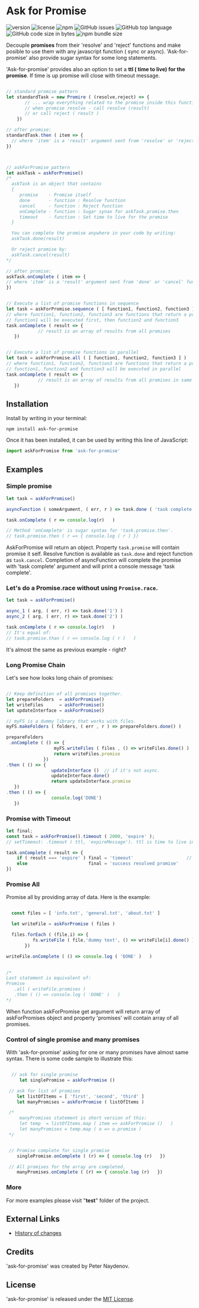 # Ask for Promise

![version](https://img.shields.io/github/package-json/v/peterNaydenov/ask-for-promise)
![license](https://img.shields.io/github/license/peterNaydenov/ask-for-promise)
![npm](https://img.shields.io/npm/dt/ask-for-promise)
![GitHub issues](https://img.shields.io/github/issues/peterNaydenov/ask-for-promise)
![GitHub top language](https://img.shields.io/github/languages/top/peterNaydenov/ask-for-promise)
![GitHub code size in bytes](https://img.shields.io/github/languages/code-size/peterNaydenov/ask-for-promise)
![npm bundle size](https://img.shields.io/bundlephobia/min/ask-for-promise)




Decouple **promises** from their 'resolve' and 'reject' functions and make posible to use them with any javascript function ( sync or async). 'Ask-for-promise' also provide sugar syntax for some long statements.

'Ask-for-promise' provides also an option to set a **ttl ( time to live) for the promise**. If time is up promise will close with timeout message.

```js

// standard promise pattern
let standardTask = new Promire ( (resolve,reject) => {
       // ... wrap everything related to the promise inside this function
       // when promise resolve - call resolve (result)
       // or call reject ( result )
    })

// after promise:
standardTask.then ( item => {
  // where 'item' is a 'result' argument sent from 'resolve' or 'reject' function. 
})



// askForPromise pattern
let askTask = askForPromise()
/* 
  askTask is an object that contains
  {
     promise    - Promise itself
     done       - function : Resolve function
     cancel     - function : Reject function
     onComplete - function : Sugar synax for askTask.promise.then
     timeout    - function : Set time to live for the promise
  }

  You can complete the promise anywhere in your code by writing:
  askTask.done(result)

  Or reject promise by:
  askTask.cancel(result)
*/

// after promise:
askTask.onComplete ( item => { 
// where 'item' is a 'result' argument sent from 'done' or 'cancel' function. 
})


// Execute a list of promise functions in sequence
let task = askForPromise.sequence ( [ function1, function2, function3 ] )
// where function1, function2, function3 are functions that return a promise
// function1 will be executed first, then function2 and function3
task.onComplete ( result => {
            // result is an array of results from all promises
   })


// Execute a list of promise functions in parallel
let task = askForPromise.all ( [ function1, function2, function3 ] )
// where function1, function2, function3 are functions that return a promise
// function1, function2 and function3 will be executed in parallel
task.onComplete ( result => {
            // result is an array of results from all promises in same order as they are in the array
   })
```




## Installation

Install by writing in your terminal:

```
npm install ask-for-promise

```

Once it has been installed, it can be used by writing this line of JavaScript:

```js
import askForPromise from 'ask-for-promise'
```




## Examples

### Simple promise

```js
let task = askForPromise()

asyncFunction ( someArgument, ( err, r ) => task.done ( 'task complete' )   )

task.onComplete ( r => console.log(r)   )

// Method 'onComplete' is sugar syntax for 'task.promise.then'.
// task.promise.then ( r => { console.log ( r ) })
```

AskForPromise will return an object. Property `task.promise` will contain promise it self. Resolve function is available as `task.done` and reject function as `task.cancel`. Completion of asyncFunction will complete the promise with 'task complete' argument and will print a console message 'task complete'.

### Let's do a Promise.race without using `Promise.race`.
```js
let task = askForPromise()

async_1 ( arg, ( err, r) => task.done('1') )
async_2 ( arg, ( err, r) => task.done('2') )

task.onComplete ( r => console.log(r)   )
// It's equal of:
// task.promise.than ( r => console.log ( r )   )
```
It's almost the same as previous example - right?

### Long Promise Chain
Let's see how looks long chain of promises:
```js

// Keep definition of all promises together.
let prepareFolders  = askForPromise()
let writeFiles      = askForPromise()
let updateInterface = askForPromise()

// myFS is a dummy library that works with files.
myFS.makeFolders ( folders, ( err , r ) => prepareFolders.done() )

prepareFolders
 .onComplete ( () => {
                  myFS.writeFiles ( files , () => writeFiles.done() )
                  return writeFiles.promise
              })
.then ( () => {
                 updateInterface ()  // if it's not async.
                 updateInterface.done()
                 return updateInterface.promise
   })
.then ( () => {
                 console.log('DONE')
   })

```




### Promise with Timeout

```js
let final;
const task = askForPromise().timeout ( 2000, 'expire' );
// setTimeout: .timeout ( ttl, 'expireMessage'). ttl is time to live in milliseconds

task.onComplete ( result => {
    if ( result === 'expire' ) final = 'timeout'                    // ... it's after timeout
    else                       final = 'success resolved promise'
})

```





### Promise All

Promise all by providing array of data. Here is the example:
```js

  const files = [ 'info.txt', 'general.txt', 'about.txt' ]

  let writeFile = askForPromise ( files )

  files.forEach ( (file,i) => {
          fs.writeFile ( file,'dummy text', () => writeFile[i].done() )
       })

writeFile.onComplete ( () => console.log ( 'DONE' )   )
  

/*
Last statement is equivalent of:
Promise
   .all ( writeFile.promises )
   .then ( () => console.log ( 'DONE' )   )
*/

```

When function askForPromise get argument will return array of askForPromises object and property 'promises' will contain array of all promises.





### Control of single promise and many promises
With 'ask-for-promise' asking for one or many promises have almost same syntax. There is some code sample to illustrate this:
```js

  // ask for single promise
     let singlePromise = askForPromise ()

 // ask for list of promises
    let listOfItems = [ 'first', 'second', 'third' ]
    let manyPromises = askForPromise ( listOfItems )

 /* 
     manyPromises statement is short version of this:
     let temp  = listOfItems.map ( item => askForPromise ()   )
     let manyPromises = temp.map ( o => o.promise )
 */


 // Promise complete for single promise
    singlePromise.onComplete ( (r) => { console.log (r)   })

 // All promises for the array are completed.
    manyPromises.onComplete ( (r) => { console.log (r)   })

```





### More
For more examples please visit "**test**" folder of the project.




## External Links
- [History of changes](https://github.com/PeterNaydenov/ask-for-promise/blob/master/Changelog.md)



## Credits
'ask-for-promise' was created by Peter Naydenov.




## License
'ask-for-promise' is released under the [MIT License](http://opensource.org/licenses/MIT).